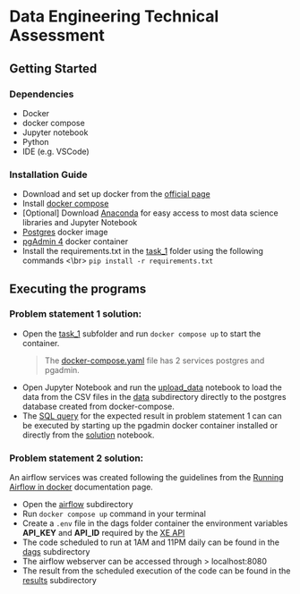 # Data Engineering Technical Assessment

## Getting Started

### Dependencies
* Docker
* docker compose
* Jupyter notebook
* Python
* IDE (e.g. VSCode)

### Installation Guide
* Download and set up docker from the [official page](https://docs.docker.com/get-docker/)
* Install [docker compose](https://docs.docker.com/compose/install/)
* [Optional] Download [Anaconda](https://www.anaconda.com/products/distribution) for easy access to most data science libraries and Jupyter Notebook
* [Postgres](https://hub.docker.com/_/postgres/) docker image
* [pgAdmin 4](https://hub.docker.com/r/dpage/pgadmin4/) docker container
* Install the requirements.txt in the [task_1](task_1) folder using the following commands <\br> ```pip install -r requirements.txt```

## Executing the programs
### Problem statement 1 solution:
* Open the [task_1](task_1) subfolder and run ```docker compose up``` to start the container. 
  > The [docker-compose.yaml](task_1/docker-compose.yaml) file has 2 services postgres and pgadmin.
* Open Jupyter Notebook and run the [upload_data](task_1/upload_data.ipynb) notebook to load the data from the CSV files in the [data](task_1/data) subdirectory directly to the postgres database created from docker-compose.
* The [SQL query](task_1/solution_1.sql) for the expected result in problem statement 1 can can be executed by starting up the pgadmin docker container installed or directly from the [solution](task_1/solution.ipynb) notebook.

### Problem statement 2 solution:
An airflow services was created following the guidelines from the [Running Airflow in docker](https://airflow.apache.org/docs/apache-airflow/stable/start/docker.html) documentation page.
* Open the [airflow](airflow) subdirectory
* Run ```docker compose up``` command in your terminal
* Create a ```.env``` file in the dags folder container the environment variables __API_KEY__ and __API_ID__ required by the [XE  API](https://www.xe.com/xecurrencydata/)
* The code scheduled to run at 1AM and 11PM daily can be found in the [dags](airflow/dags) subdirectory
* The airflow webserver can be accessed through > localhost:8080
* The result from the scheduled execution of the code can be found in the [results](airflow/results) subdirectory
